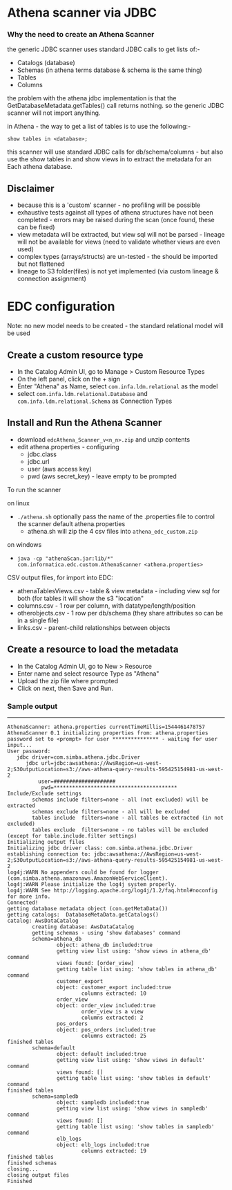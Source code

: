 # Athena scanner via JDBC

### Why the need to create an Athena Scanner

the generic JDBC scanner uses standard JDBC calls to get lists of:-
  * Catalogs (database)
  * Schemas (in athena terms database & schema is the same thing)
  * Tables
  * Columns
  
the problem with the athena jdbc implementation is that the GetDatabaseMetadata.getTables() call returns nothing. so the generic JDBC scanner will not import anything.

in Athena - the way to get a list of tables is to use the following:-

`show tables in <database>;`

this scanner will use standard JDBC calls for db/schema/columns - but also use the show tables in <database> and show views in <database>
to extract the metadata  for an Each athena database.


## Disclaimer

* because this is a 'custom' scanner - no profiling will be possible
* exhaustive tests against all types of athena structures have not been completed - errors may be raised during the scan (once found, these can be fixed)
* view metadata will be extracted, but view sql will not be parsed - lineage will not be available for views (need to validate whether views are even used)
* complex types (arrays/structs) are un-tested - the should be imported but not flattened
* lineage to S3 folder(files) is not yet implemented (via custom lineage & connection assignment)


# EDC configuration

Note:  no new model needs to be created - the standard relational model will be used

Create a custom resource type
-----------------------------

* In the Catalog Admin UI, go to Manage > Custom Resource Types
* On the left panel, click on the + sign
* Enter "Athena" as Name, select `com.infa.ldm.relational` as the model 
* select `com.infa.ldm.relational.Database` and `com.infa.ldm.relational.Schema` as Connection Types


Install and Run the Athena Scanner
----------------------------------

* download `edcAthena_Scanner_v<n_n>.zip` and unzip contents
* edit athena.properties - configuring 
    * jdbc.class
    * jdbc.url
    * user (aws access key)
    * pwd (aws secret_key) - leave empty to be prompted

To run the scanner

on linux
* `./athena.sh`  optionally pass the name of the .properties file to control the scanner default athena.properties
  - athena.sh will zip the 4 csv files into `athena_edc_custom.zip`

on windows
* `java -cp "athenaScan.jar:lib/*" com.informatica.edc.custom.AthenaScanner <athena.properties>`

CSV output files, for import into EDC:
* athenaTablesViews.csv - table & view metadata - including view sql for both (for tables it will show the s3 "location"
* columns.csv           - 1 row per column, with datatype/length/position
* otherobjects.csv      - 1 row per db/schema (they share attributes so can be in a single file)
* links.csv             - parent-child relationships between objects


Create a resource to load the metadata
--------------------------------------

* In the Catalog Admin UI, go to New > Resource
* Enter name and select resource Type as "Athena"
* Upload the zip file where prompted
* Click on next, then Save and Run.

### Sample output
-----------------

```
AthenaScanner: athena.properties currentTimeMillis=1544461478757
AthenaScanner 0.1 initializing properties from: athena.properties
password set to <prompt> for user *************** - waiting for user input...
User password:
   jdbc driver=com.simba.athena.jdbc.Driver
      jdbc url=jdbc:awsathena://AwsRegion=us-west-2;S3OutputLocation=s3://aws-athena-query-results-595425154981-us-west-2
          user=####################
           pwd=****************************************
Include/Exclude settings
        schemas include filters=none - all (not excluded) will be extracted
        schemas exclude filters=none - all will be excluded
        tables include  filters=none - all tables be extracted (in not excluded)
        tables exclude  filters=none - no tables will be excluded (except for table.include.filter settings)
Initializing output files
Initializing jdbc driver class: com.simba.athena.jdbc.Driver
establishing connection to: jdbc:awsathena://AwsRegion=us-west-2;S3OutputLocation=s3://aws-athena-query-results-595425154981-us-west-2
log4j:WARN No appenders could be found for logger (com.simba.athena.amazonaws.AmazonWebServiceClient).
log4j:WARN Please initialize the log4j system properly.
log4j:WARN See http://logging.apache.org/log4j/1.2/faq.html#noconfig for more info.
Connected!
getting database metadata object (con.getMetaData())
getting catalogs:  DatabaseMetaData.getCatalogs()
catalog: AwsDataCatalog
        creating database: AwsDataCatalog
        getting schemas - using 'show databases' command
        schema=athena_db
                object: athena_db included:true
                getting view list using: 'show views in athena_db' command
                views found: [order_view]
                getting table list using: 'show tables in athena_db' command
                customer_export
                object: customer_export included:true
                        columns extracted: 10
                order_view
                object: order_view included:true
                        order_view is a view
                        columns extracted: 2
                pos_orders
                object: pos_orders included:true
                        columns extracted: 25
finished tables
        schema=default
                object: default included:true
                getting view list using: 'show views in default' command
                views found: []
                getting table list using: 'show tables in default' command
finished tables
        schema=sampledb
                object: sampledb included:true
                getting view list using: 'show views in sampledb' command
                views found: []
                getting table list using: 'show tables in sampledb' command
                elb_logs
                object: elb_logs included:true
                        columns extracted: 19
finished tables
finished schemas
closing...
closing output files
Finished

```


